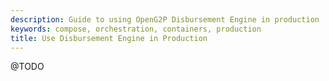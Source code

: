 ```yaml
---
description: Guide to using OpenG2P Disbursement Engine in production
keywords: compose, orchestration, containers, production
title: Use Disbursement Engine in Production
---
```


@TODO
